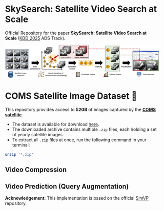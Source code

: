# SkySearch: Satellite Video Search at Scale

Official Repository for the paper **SkySearch: Satellite Video Search at Scale** ([KDD 2025](https://kdd2025.kdd.org/) ADS Track).

![SkySearch](img/skysearch-1.png)

# COMS Satellite Image Dataset 📁
This repository provides access to **52GB** of images captured by the [**COMS satellite**](https://en.wikipedia.org/wiki/Chollian).

- The dataset is available for download [here](URL_TO_DATA).  
- The downloaded archive contains multiple `.zip` files, each holding a set of yearly satellite images.
- To extract all `.zip` files at once, run the following command in your terminal:
```bash
unzip '*.zip'
```

## Video Compression

## Video Prediction (Query Augmentation)


**Acknowledgement:** This implementation is based on the official [SimVP](https://github.com/A4Bio/SimVP) repository.
